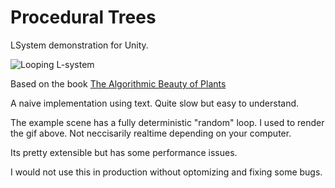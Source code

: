 # Procedural Trees
LSystem demonstration for Unity.

![Looping L-system](https://media.giphy.com/media/cNNmnpP1awBVCYYRCV/giphy.gif)

Based on the book [The Algorithmic Beauty of Plants](https://www.amazon.com/Algorithmic-Beauty-Plants-Virtual-Laboratory/dp/0387946764)

A naive implementation using text. Quite slow but easy to understand.

The example scene has a fully deterministic "random" loop. I used to render the gif above. Not neccisarily realtime depending on your computer.

Its pretty extensible but has some performance issues.

I would not use this in production without optomizing and fixing some bugs. 
